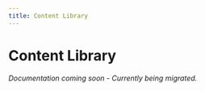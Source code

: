 ```yaml
---
title: Content Library
---
```


# Content Library

*Documentation coming soon - Currently being migrated.*
